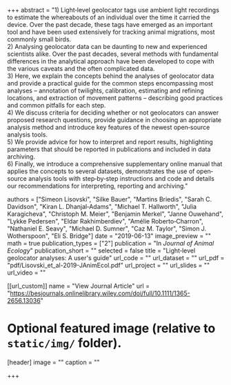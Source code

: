 +++
abstract = "1) Light‐level geolocator tags use ambient light recordings to estimate the whereabouts of an individual over the time it carried the device. Over the past decade, these tags have emerged as an important tool and have been used extensively for tracking animal migrations, most commonly small birds. <br /> 2) Analysing geolocator data can be daunting to new and experienced scientists alike. Over the past decades, several methods with fundamental differences in the analytical approach have been developed to cope with the various caveats and the often complicated data.<br /> 3) Here, we explain the concepts behind the analyses of geolocator data and provide a practical guide for the common steps encompassing most analyses – annotation of twilights, calibration, estimating and refining locations, and extraction of movement patterns – describing good practices and common pitfalls for each step. <br /> 4) We discuss criteria for deciding whether or not geolocators can answer proposed research questions, provide guidance in choosing an appropriate analysis method and introduce key features of the newest open‐source analysis tools. <br /> 5) We provide advice for how to interpret and report results, highlighting parameters that should be reported in publications and included in data archiving.<br /> 6) Finally, we introduce a comprehensive supplementary online manual that applies the concepts to several datasets, demonstrates the use of open‐source analysis tools with step‐by‐step instructions and code and details our recommendations for interpreting, reporting and archiving."

authors = ["Simeon Lisovski", "Silke Bauer",  "Martins Briedis",  "Sarah C. Davidson",  "Kiran L. Dhanjal‐Adams",  "Michael T. Hallworth",  "Julia Karagicheva",  "Christoph M. Meier",  "Benjamin Merkel",  "Janne Ouwehand",  "Lykke Pedersen", "Eldar Rakhimberdiev",  "Amélie Roberto‐Charron",  "Nathaniel E. Seavy",  "Michael D. Sumner",  "Caz M. Taylor", "Simon J. Wotherspoon",  "Eli S. Bridge"]
date = "2019-06-13"
image_preview = ""
math = true
publication_types = ["2"]
publication = "In *Journal of Animal Ecology*"
publication_short = ""
selected = false
title = "Light‐level geolocator analyses: A user's guide"
url_code = ""
url_dataset = ""
url_pdf = "pdf/Lisovski_et_al-2019-JAnimEcol.pdf"
url_project = ""
url_slides = ""
url_video = ""

[[url_custom]]
name = "View Journal Article"
url = "https://besjournals.onlinelibrary.wiley.com/doi/full/10.1111/1365-2656.13036"

# Optional featured image (relative to `static/img/` folder).
[header]
image = ""
caption = ""

+++
